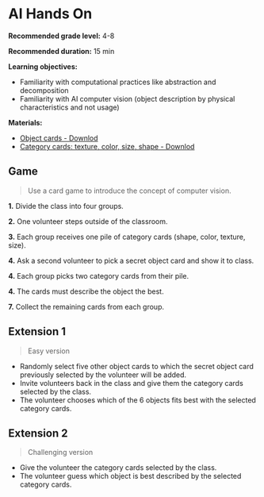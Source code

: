 # AI Hands On

**Recommended grade level:** 4-8

**Recommended duration:** 15 min

**Learning objectives:** 
* Familiarity with computational practices like abstraction and decomposition
* Familiarity with AI computer vision (object description by physical characteristics and not usage)

**Materials:**
* [Object cards - Downlod]()
* [Category cards: texture, color, size, shape  - Downlod](./assets/images/am-pdf/KCJ_AI_Cards_SingleSide.pdf)

## Game
> Use a card game to introduce the concept of computer vision.

**1.**  Divide the class into four groups. 

**2.**  One volunteer steps outside of the classroom. 

**3.**  Each group receives one pile of category cards (shape, color, texture, size).

**4.**  Ask a second volunteer to pick a secret object card and show it to class.

**4.**  Each group picks two category cards from their pile.

**4.**  The cards must describe the object the best. 

**7.**  Collect the remaining cards from each group. 

## Extension 1
> Easy version
* Randomly select five other object cards to which the secret object card previously selected by the volunteer will be added.
* Invite volunteers back in the class and give them the category cards selected by the class.
* The volunteer chooses which of the 6 objects fits best with the selected category cards. 


## Extension 2
> Challenging version
* Give the volunteer the category cards selected by the class. 
* The volunteer guess which object is best described by the selected category cards.
